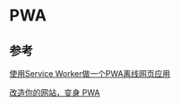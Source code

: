 # PWA



## 参考

[使用Service Worker做一个PWA离线网页应用](https://zhuanlan.zhihu.com/p/29869709)

[改造你的网站，变身 PWA](https://segmentfault.com/a/1190000008880637)